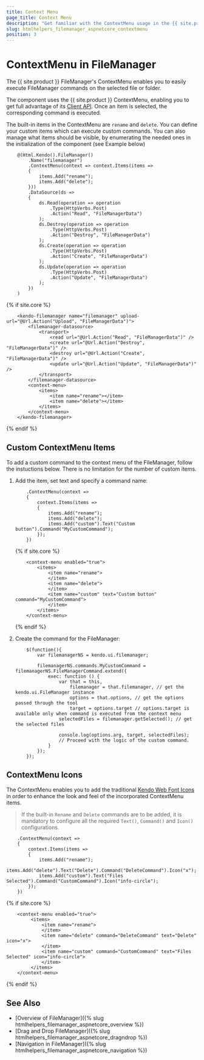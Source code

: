 ```yaml
---
title: Context Menu
page_title: Context Menu
description: "Get familiar with the ContextMenu usage in the {{ site.product }} FileManager component, in order to delete add or move files" 
slug: htmlhelpers_filemanager_aspnetcore_contextmenu
position: 3
---
```



# ContextMenu in FileManager
The {{ site.product }} FileManager's ContextMenu enables you to easily execute FileManager commands on the selected file or folder. 

The component uses the {{ site.product }} ContextMenu, enabling you to get full advantage of its [Client API](https://docs.telerik.com/kendo-ui/api/javascript/ui/filemanager). Once an item is selected, the corresponding command is executed. 

The built-in items in the ContextMenu are `rename` and `delete`. You can define your custom items which can execute custom commands. You can also manage what items should be visible, by enumerating the needed ones in the initialization of the component (see Example below)

```HtmlHelper
    @(Html.Kendo().FileManager()
        .Name("filemanager")                         
        .ContextMenu(context => context.Items(items =>
        {
            items.Add("rename");
            items.Add("delete");
        })) 
        .DataSource(ds =>
        {
            ds.Read(operation => operation
                .Type(HttpVerbs.Post)
                .Action("Read", "FileManagerData")
            );
            ds.Destroy(operation => operation
                .Type(HttpVerbs.Post)
                .Action("Destroy", "FileManagerData")
            );
            ds.Create(operation => operation
                .Type(HttpVerbs.Post)
                .Action("Create", "FileManagerData")
            );
            ds.Update(operation => operation
                .Type(HttpVerbs.Post)
                .Action("Update", "FileManagerData")
            );
        })
    )
```
{% if site.core %}
```TagHelper
    <kendo-filemanager name="filemanager" upload-url="@Url.Action("Upload", "FileManagerData")">
        <filemanager-datasource>
            <transport>
                <read url="@Url.Action("Read", "FileManagerData")" />
                <create url="@Url.Action("Destroy", "FileManagerData")" />
                <destroy url="@Url.Action("Create", "FileManagerData")" />
                <update url="@Url.Action("Update", "FileManagerData")" />
            </transport>
        </filemanager-datasource>
        <context-menu>
            <items>
                <item name="rename"></item>
                <item name="delete"></item>
            </items>
        </context-menu>
    </kendo-filemanager>
```
{% endif %}

## Custom ContextMenu Items

To add a custom command to the context menu of the FileManager, follow the instuctions below. There is no limitation for the number of custom items. 

1. Add the item, set text and specify a command name:

    ```HtmlHelper
        .ContextMenu(context =>
        {
            context.Items(items =>
            {
                items.Add("rename");
                items.Add("delete");
                items.Add("custom").Text("Custom button").Command("MyCustomCommand");
            });
        })
    ```
    {% if site.core %}
    ```TagHelper
        <context-menu enabled="true">
 		    <items>
 	 		    <item name="rename">
 	 		    </item>
                <item name="delete">
 	 		    </item>
                <item name="custom" text="Custom button" command="MyCustomCommand">
                </item>
 		    </items>
	    </context-menu>
    ```
    {% endif %}

1. Create the command for the FileManager:

    ```JS
        $(function(){
            var filemanagerNS = kendo.ui.filemanager;

            filemanagerNS.commands.MyCustomCommand = filemanagerNS.FileManagerCommand.extend({
                exec: function () {
                    var that = this,
                        filemanager = that.filemanager, // get the kendo.ui.FileManager instance
                        options = that.options, // get the options passed through the tool
                        target = options.target // options.target is available only when command is executed from the context menu
                    selectedFiles = filemanager.getSelected(); // get the selected files

                    console.log(options.arg, target, selectedFiles);
                    // Proceed with the logic of the custom command.
                }
            });
        }); 
    ```

## ContextMenu Icons

The ContextMenu enables you to add the traditional [Kendo Web Font Icons](https://docs.telerik.com/aspnet-core/styles-and-layout/sass-themes/font-icons#list-of-font-icons) in order to enhance the look and feel of the incorporated ContextMenu items.

> If the built-in `Rename` and `Delete` commands are to be added, it is mandatory to configure all the required `Text()`, `Command()` and `Icon()` configurations.

```HtmlHelper
    .ContextMenu(context =>
    {
        context.Items(items =>
        {
            items.Add("rename");
            items.Add("delete").Text("Delete").Command("DeleteCommand").Icon("x");
            items.Add("custom").Text("Files Selected").Command("CustomCommand").Icon("info-circle");
        });
    })
```
{% if site.core %}
```TagHelper
    <context-menu enabled="true">
         <items>
             <item name="rename">
             </item>
             <item name="delete" command="DeleteCommand" text="Delete" icon="x">
             </item>
             <item name="custom" command="CustomCommand" text="Files Selected" icon="info-circle">
             </item>
         </items>
    </context-menu>
```
{% endif %}

## See Also

* [Overview of FileManager]({% slug htmlhelpers_filemanager_aspnetcore_overview %})
* [Drag and Drop FileManager]({% slug htmlhelpers_filemanager_aspnetcore_dragndrop %})
* [Navigation in FileManager]({% slug htmlhelpers_filemanager_aspnetcore_navigation %})

